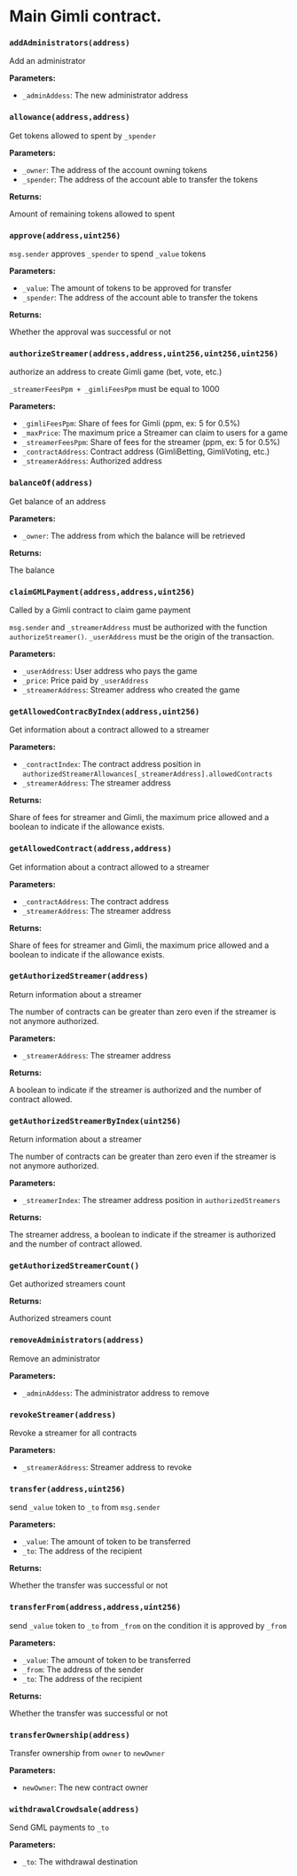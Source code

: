 # Main Gimli contract.

### `addAdministrators(address)`

Add an administrator

**Parameters:**

  - `_adminAddess`: The new administrator address

### `allowance(address,address)`

Get tokens allowed to spent by `_spender`

**Parameters:**

  - `_owner`: The address of the account owning tokens
  - `_spender`: The address of the account able to transfer the tokens

**Returns:**

Amount of remaining tokens allowed to spent

### `approve(address,uint256)`

`msg.sender` approves `_spender` to spend `_value` tokens

**Parameters:**

  - `_value`: The amount of tokens to be approved for transfer
  - `_spender`: The address of the account able to transfer the tokens

**Returns:**

Whether the approval was successful or not

### `authorizeStreamer(address,address,uint256,uint256,uint256)`

authorize an address to create Gimli game (bet, vote, etc.)

`_streamerFeesPpm + _gimliFeesPpm` must be equal to 1000

**Parameters:**

  - `_gimliFeesPpm`: Share of fees for Gimli (ppm, ex: 5 for 0.5%)
  - `_maxPrice`: The maximum price a Streamer can claim to users for a game
  - `_streamerFeesPpm`: Share of fees for the streamer (ppm, ex: 5 for 0.5%)
  - `_contractAddress`: Contract address (GimliBetting, GimliVoting, etc.)
  - `_streamerAddress`: Authorized address

### `balanceOf(address)`

Get balance of an address

**Parameters:**

  - `_owner`: The address from which the balance will be retrieved

**Returns:**

The balance

### `claimGMLPayment(address,address,uint256)`

Called by a Gimli contract to claim game payment

`msg.sender` and `_streamerAddress` must be authorized with the function `authorizeStreamer()`. `_userAddress` must be the origin of the transaction.

**Parameters:**

  - `_userAddress`: User address who pays the game
  - `_price`: Price paid by `_userAddress`
  - `_streamerAddress`: Streamer address who created the game

### `getAllowedContracByIndex(address,uint256)`

Get information about a contract allowed to a streamer

**Parameters:**

  - `_contractIndex`: The contract address position in `authorizedStreamerAllowances[_streamerAddress].allowedContracts`
  - `_streamerAddress`: The streamer address

**Returns:**

Share of fees for streamer and Gimli, the maximum price allowed and a boolean to indicate if the allowance exists.

### `getAllowedContract(address,address)`

Get information about a contract allowed to a streamer

**Parameters:**

  - `_contractAddress`: The contract address
  - `_streamerAddress`: The streamer address

**Returns:**

Share of fees for streamer and Gimli, the maximum price allowed and a boolean to indicate if the allowance exists.

### `getAuthorizedStreamer(address)`

Return information about a streamer

The number of contracts can be greater than zero even if the streamer is not anymore authorized.

**Parameters:**

  - `_streamerAddress`: The streamer address

**Returns:**

A boolean to indicate if the streamer is authorized and the number of contract allowed.

### `getAuthorizedStreamerByIndex(uint256)`

Return information about a streamer

The number of contracts can be greater than zero even if the streamer is not anymore authorized.

**Parameters:**

  - `_streamerIndex`: The streamer address position in `authorizedStreamers`

**Returns:**

The streamer address, a boolean to indicate if the streamer is authorized and the number of contract allowed.

### `getAuthorizedStreamerCount()`

Get authorized streamers count

**Returns:**

Authorized streamers count

### `removeAdministrators(address)`

Remove an administrator

**Parameters:**

  - `_adminAddess`: The administrator address to remove

### `revokeStreamer(address)`

Revoke a streamer for all contracts

**Parameters:**

  - `_streamerAddress`: Streamer address to revoke

### `transfer(address,uint256)`

send `_value` token to `_to` from `msg.sender`

**Parameters:**

  - `_value`: The amount of token to be transferred
  - `_to`: The address of the recipient

**Returns:**

Whether the transfer was successful or not

### `transferFrom(address,address,uint256)`

send `_value` token to `_to` from `_from` on the condition it is approved by `_from`

**Parameters:**

  - `_value`: The amount of token to be transferred
  - `_from`: The address of the sender
  - `_to`: The address of the recipient

**Returns:**

Whether the transfer was successful or not

### `transferOwnership(address)`

Transfer ownership from `owner` to `newOwner`

**Parameters:**

  - `newOwner`: The new contract owner

### `withdrawalCrowdsale(address)`

Send GML payments  to `_to`

**Parameters:**

  - `_to`: The withdrawal destination

